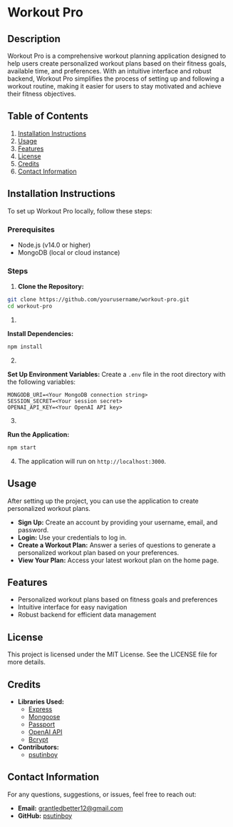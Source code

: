 # Workout Pro

## Description

Workout Pro is a comprehensive workout planning application designed to help users create personalized workout plans based on their fitness goals, available time, and preferences. With an intuitive interface and robust backend, Workout Pro simplifies the process of setting up and following a workout routine, making it easier for users to stay motivated and achieve their fitness objectives.

## Table of Contents

1. [Installation Instructions](#installation-instructions)
2. [Usage](#usage)
3. [Features](#features)
4. [License](#license)
5. [Credits](#credits)
6. [Contact Information](#contact-information)

## Installation Instructions

To set up Workout Pro locally, follow these steps:

### Prerequisites

* Node.js (v14.0 or higher)
* MongoDB (local or cloud instance)

### Steps

1. **Clone the Repository:**
```bash
git clone https://github.com/yourusername/workout-pro.git
cd workout-pro
```

1.

**Install Dependencies:**
```bash
npm install
```

2.
**Set Up Environment Variables:** Create a `.env` file in the root directory with the following variables:
```env
MONGODB_URI=<Your MongoDB connection string>
SESSION_SECRET=<Your session secret>
OPENAI_API_KEY=<Your OpenAI API key>
```

3.

**Run the Application:**
```bash
npm start
```

4. The application will run on `http://localhost:3000`.

## Usage

After setting up the project, you can use the application to create personalized workout plans.

* **Sign Up:** Create an account by providing your username, email, and password.
* **Login:** Use your credentials to log in.
* **Create a Workout Plan:** Answer a series of questions to generate a personalized workout plan based on your preferences.
* **View Your Plan:** Access your latest workout plan on the home page.

## Features

* Personalized workout plans based on fitness goals and preferences
* Intuitive interface for easy navigation
* Robust backend for efficient data management

## License

This project is licensed under the MIT License. See the LICENSE file for more details.

## Credits

* **Libraries Used:**
    * [Express](https://expressjs.com/)
    * [Mongoose](https://mongoosejs.com/)
    * [Passport](http://www.passportjs.org/)
    * [OpenAI API](https://beta.openai.com/)
    * [Bcrypt](https://www.npmjs.com/package/bcrypt)
* **Contributors:**
    * [psutinboy](https://github.com/psutinboy)

## Contact Information

For any questions, suggestions, or issues, feel free to reach out:

* **Email:** grantledbetter12@gmail.com
* **GitHub:** [psutinboy](https://github.com/psutinboy)
